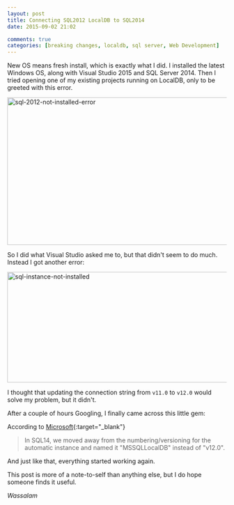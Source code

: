 ```yaml
---
layout: post
title: Connecting SQL2012 LocalDB to SQL2014
date: 2015-09-02 21:02

comments: true
categories: [breaking changes, localdb, sql server, Web Development]
---
```

New OS means fresh install, which is exactly what I did. I installed the latest Windows OS, along with Visual Studio 2015 and SQL Server 2014. Then I tried opening one of my existing projects running on LocalDB, only to be greeted with this error.

<a href="http://www.dnasir.com/wp-content/uploads/2015/09/sql-2012-not-installed-error.png" rel="lightbox"><img src="http://www.dnasir.com/wp-content/uploads/2015/09/sql-2012-not-installed-error.png" alt="sql-2012-not-installed-error" width="609" height="339" class="alignnone size-full wp-image-2306" /></a>

<!--more-->

So I did what Visual Studio asked me to, but that didn't seem to do much. Instead I got another error:

<a href="http://www.dnasir.com/wp-content/uploads/2015/09/sql-instance-not-installed.png" rel="lightbox"><img src="http://www.dnasir.com/wp-content/uploads/2015/09/sql-instance-not-installed.png" alt="sql-instance-not-installed" width="544" height="254" class="alignnone size-full wp-image-2307" /></a>

I thought that updating the connection string from `v11.0` to `v12.0` would solve my problem, but it didn't.

After a couple of hours Googling, I finally came across this little gem:

According to [Microsoft](https://connect.microsoft.com/SQLServer/feedback/details/845278/sql-server-2014-express-localdb-does-not-create-automatic-instance-v12-0){:target="_blank"}

> In SQL14, we moved away from the numbering/versioning for the automatic instance and named it "MSSQLLocalDB" instead of "v12.0".

And just like that, everything started working again.

This post is more of a note-to-self than anything else, but I do hope someone finds it useful.

<em>Wassalam</em>
